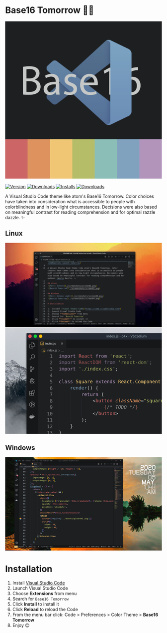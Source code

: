 # Base16 Tomorrow 🏳‍🌈

![Base16 Tomorrow](icon.png)

[![Version](https://vsmarketplacebadge.apphb.com/version-short/o4x.base16-tomorrow.svg)](https://marketplace.visualstudio.com/items?itemName=o4x.base16-tomorrow)
[![Downloads](https://img.shields.io/vscode-marketplace/r/o4x.base16-tomorrow)](https://marketplace.visualstudio.com/items?itemName=o4x.base16-tomorrow)
[![Installs](https://vsmarketplacebadge.apphb.com/installs-short/o4x.base16-tomorrow.svg)](https://marketplace.visualstudio.com/items?itemName=o4x.base16-tomorrow)
[![Downloads](https://vsmarketplacebadge.apphb.com/downloads-short/o4x.base16-tomorrow.svg)](https://marketplace.visualstudio.com/items?itemName=o4x.base16-tomorrow)

A Visual Studio Code theme like atom's Base16 Tomorrow. Color choices have taken into consideration what is accessible to people with colorblindness and in low-light circumstances. Decisions were also based on meaningful contrast for reading comprehension and for optimal razzle dazzle. ✨

## Linux
![First Screen](./screenshots/screen01.png)
![Base16 Tomorrow](./screenshots/screen02.png)

## Windows
![First Screen Light](./screenshots/screen03.png)

# Installation

1.  Install [Visual Studio Code](https://code.visualstudio.com/)
2.  Launch Visual Studio Code
3.  Choose **Extensions** from menu
4.  Search for `Base16 Tomorrow`
5.  Click **Install** to install it
6.  Click **Reload** to reload the Code
7.  From the menu bar click: Code > Preferences > Color Theme > **Base16 Tomorrow**
8. Enjoy 😉